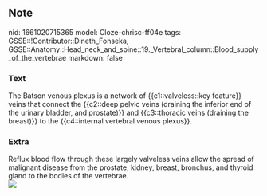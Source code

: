 ## Note
nid: 1661020715365
model: Cloze-chrisc-ff04e
tags: GSSE::!Contributor::Dineth_Fonseka, GSSE::Anatomy::Head_neck_and_spine::19._Vertebral_column::Blood_supply_of_the_vertebrae
markdown: false

### Text
<div>
  The Batson venous plexus is a network of {{c1::valveless::key
  feature}} veins that connect the {{c2::deep pelvic veins
  (draining the inferior end of the urinary bladder, and
  prostate)}} and {{c3::thoracic veins (draining the breast)}} to
  the {{c4::internal vertebral venous plexus}}.
</div>

### Extra
<div>
  Reflux blood flow through these largely valveless veins allow the
  spread of malignant disease from the prostate, kidney, breast,
  bronchus, and thyroid gland to the bodies of the vertebrae.
</div>
<div><img src= 
"The-periprostatic-or-paravaginal-plexus-drains-primarily-to-the-internal-iliac-veins-via.png"></div>
